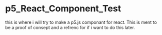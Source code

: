 # p5_React_Component_Test
this is where i will try to make a p5.js componant for react.
This is ment to be a proof of consept and a refrenc for if i want to do this later. 

